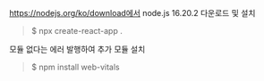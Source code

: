

https://nodejs.org/ko/download에서 node.js 16.20.2 다운로드 및 설치

> $ npx create-react-app .



모듈 없다는 에러 발행하여 추가 모듈 설치

> $ npm install web-vitals
